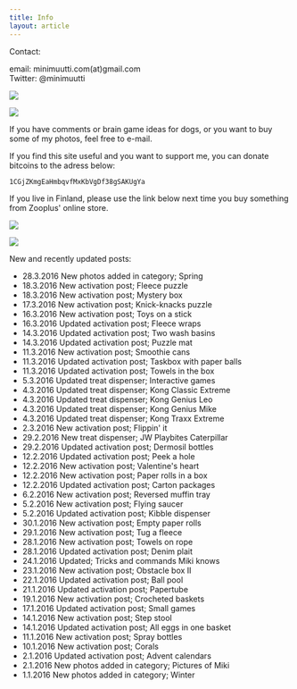 ```yaml
---
title: Info
layout: article
---
```


Contact:

email: minimuutti.com(at)gmail.com<br/>
Twitter: @minimuutti

[![](https://dl.dropboxusercontent.com/sh/ea1wtnz7z734o12/AADN3gQnG6WMsOFYQTpumxJda/muut/Twitter%20logo_40.jpg)](https://twitter.com/minimuutti)

![](https://lh3.googleusercontent.com/rUi_U-5Iu5bgA0h60ykYVrw8kV3k10DMccmLkt_t2Vs=w245)

If you have comments or brain game ideas for dogs, or you want to buy some of my photos, feel free to e-mail. 

If you find this site useful and you want to support me, you can donate bitcoins to the adress below:

	1CGjZKmgEaHmbqvfMxKbVgDf38gSAKUgYa

If you live in Finland, please use the link below next time you buy something from Zooplus' online store.

![](https://dl.dropboxusercontent.com/sh/ea1wtnz7z734o12/AACCzL-JjXAN7IzVNYX9e1iCa/muut/minimute_.jpg)

[![](https://lh3.googleusercontent.com/MKwfsbFq7uu2wQQcpBMKzbeTWG_X6GHIw91FFzQ2LGw=w447)](http://clk.tradedoubler.com/click?p(210840)a(2526211)g(19927404)url(http://www.zooplus.fi/))

New and recently updated posts:

* 28.3.2016 New photos added in category; Spring
* 18.3.2016 New activation post; Fleece puzzle
* 18.3.2016 New activation post; Mystery box
* 17.3.2016 New activation post; Knick-knacks puzzle
* 16.3.2016 New activation post; Toys on a stick
* 16.3.2016 Updated activation post; Fleece wraps
* 14.3.2016 Updated activation post; Two wash basins
* 14.3.2016 Updated activation post; Puzzle mat
* 11.3.2016 New activation post; Smoothie cans
* 11.3.2016 Updated activation post; Taskbox with paper balls
* 11.3.2016 Updated activation post; Towels in the box
* 5.3.2016 Updated treat dispenser; Interactive games
* 4.3.2016 Updated treat dispenser; Kong Classic Extreme
* 4.3.2016 Updated treat dispenser; Kong Genius Leo
* 4.3.2016 Updated treat dispenser; Kong Genius Mike
* 4.3.2016 Updated treat dispenser; Kong Traxx Extreme
* 2.3.2016 New activation post; Flippin' it
* 29.2.2016 New treat dispenser; JW Playbites Caterpillar
* 29.2.2016 Updated activation post; Dermosil bottles
* 12.2.2016 Updated activation post; Peek a hole
* 12.2.2016 New activation post; Valentine's heart
* 12.2.2016 New activation post; Paper rolls in a box
* 12.2.2016 Updated activation post; Carton packages
* 6.2.2016 New activation post; Reversed muffin tray
* 5.2.2016 New activation post; Flying saucer
* 5.2.2016 Updated activation post; Kibble dispenser
* 30.1.2016 New activation post; Empty paper rolls
* 29.1.2016 New activation post; Tug a fleece
* 28.1.2016 New activation post; Towels on rope
* 28.1.2016 Updated activation post; Denim plait
* 24.1.2016 Updated; Tricks and commands Miki knows
* 23.1.2016 New activation post; Obstacle box II
* 22.1.2016 Updated activation post; Ball pool
* 21.1.2016 Updated activation post; Papertube
* 19.1.2016 New activation post; Crocheted baskets
* 17.1.2016 Updated activation post; Small games
* 14.1.2016 New activation post; Step stool
* 14.1.2016 Updated activation post; All eggs in one basket
* 11.1.2016 New activation post; Spray bottles
* 10.1.2016 New activation post; Corals
* 2.1.2016 Updated activation post; Advent calendars
* 2.1.2016 New photos added in category; Pictures of Miki
* 1.1.2016 New photos added in category; Winter
